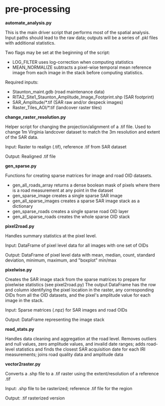 # pre-processing

**automate_analysis.py**

This is the main driver script that performs most of the spatial analysis. Input paths should lead to the raw data; outputs will be a series of .pkl files with additional statistics.

Two flags may be set at the beginning of the script:
* LOG_FILTER uses log-correction when computing statistics
* MEAN_NORMALIZE subtracts a pixel-wise temporal mean reference image from each image in the stack before computing statistics.

Required inputs:
* Staunton_maint.gdb (road maintenance data)
* RITA2_Site1_Staunton_Amplitude_Image_Footprint.shp (SAR footprint)
* SAR_Amplitude/\*.tif (SAR raw and/or despeck images)
* Raster_Tiles_AOI/\*.tif (landcover raster tiles)

**change_raster_resolution.py**

Helper script for changing the projection/alignment of a .tif file. Used to change 1m Virginia landcover dataset to match the 3m resolution and extent of the SAR data.

Input: Raster to realign (.tif), reference .tif from SAR dataset

Output: Realigned .tif file


**gen_sparse.py**

Functions for creating sparse matrices for image and road OID datasets.
* gen_all_roads_array returns a dense boolean mask of pixels where there is a road measurement at any point in the dataset
* gen_sparse_image creates a single sparse SAR image
* gen_all_sparse_images creates a sparse SAR image stack as a dictionary
* gen_sparse_roads creates a single sparse road OID layer
* gen_all_sparse_roads creates the whole sparse OID stack

**pixel2road.py**

Handles summary statistics at the pixel level.

Input: DataFrame of pixel level data for all images with one set of OIDs

Output: DataFrame of pixel level data with mean, median, count, standard deviation, minimum, maximum, and "boxplot" min/max


**pixelwise.py**

Creates the SAR image stack from the sparse matrices to prepare for pixelwise statistics (see pixel2road.py) The output DataFrame has the row and column identifying the pixel location in the raster, any corresponding OIDs from all the OID datasets, and the pixel's amplitude value for each image in the stack.

Input: Sparse matrices (.npz) for SAR images and road OIDs

Output: DataFrame representing the image stack


**road_stats.py**

Handles data cleaning and aggregation at the road level. Removes outliers and null values, zero amplitude values, and invalid date ranges; adds road-level statistics and finds the closest SAR acquisition date for each IRI measurements; joins road quality data and amplitude data

**vector2raster.py**

Converts a .shp file to a .tif raster using the extent/resolution of a reference .tif

Input: .shp file to be rasterized; reference .tif file for the region

Output: .tif rasterized version
